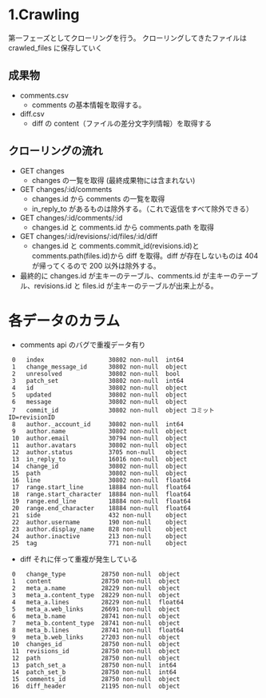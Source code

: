 <!-- @format -->

# 1.Crawling

第一フェーズとしてクローリングを行う。
クローリングしてきたファイルは crawled_files に保存していく

## 成果物

- comments.csv
  - comments の基本情報を取得する。
- diff.csv
  - diff の content（ファイルの差分文字列情報）を取得する

## クローリングの流れ

- GET changes
  - changes の一覧を取得 (最終成果物には含まれない)
- GET changes/:id/comments
  - changes.id から comments の一覧を取得
  - in_reply_to があるものは除外する。（これで返信をすべて除外できる）
- GET changes/:id/comments/:id
  - changes.id と comments.id から comments.path を取得
- GET changes/:id/revisions/:id/files/:id/diff
  - changes.id と comments.commit_id(revisions.id)と comments.path(files.id)から diff を取得。diff が存在しないものは 404 が帰ってくるので 200 以外は除外する。
- 最終的に changes.id が主キーのテーブル、comments.id が主キーのテーブル、revisions.id と files.id が主キーのテーブルが出来上がる。

# 各データのカラム

- comments api のバグで重複データ有り

```
 0   index                  30802 non-null  int64
 1   change_message_id      30802 non-null  object
 2   unresolved             30802 non-null  bool
 3   patch_set              30802 non-null  int64
 4   id                     30802 non-null  object
 5   updated                30802 non-null  object
 6   message                30802 non-null  object
 7   commit_id              30802 non-null  object コミットID=revisionID
 8   author._account_id     30802 non-null  int64
 9   author.name            30802 non-null  object
 10  author.email           30794 non-null  object
 11  author.avatars         30802 non-null  object
 12  author.status          3705 non-null   object
 13  in_reply_to            16016 non-null  object
 14  change_id              30802 non-null  object
 15  path                   30802 non-null  object
 16  line                   30802 non-null  float64
 17  range.start_line       18884 non-null  float64
 18  range.start_character  18884 non-null  float64
 19  range.end_line         18884 non-null  float64
 20  range.end_character    18884 non-null  float64
 21  side                   432 non-null    object
 22  author.username        190 non-null    object
 23  author.display_name    828 non-null    object
 24  author.inactive        213 non-null    object
 25  tag                    771 non-null    object
```

- diff それに伴って重複が発生している

```
 0   change_type          28750 non-null  object
 1   content              28750 non-null  object
 2   meta_a.name          28229 non-null  object
 3   meta_a.content_type  28229 non-null  object
 4   meta_a.lines         28229 non-null  float64
 5   meta_a.web_links     26691 non-null  object
 6   meta_b.name          28741 non-null  object
 7   meta_b.content_type  28741 non-null  object
 8   meta_b.lines         28741 non-null  float64
 9   meta_b.web_links     27203 non-null  object
 10  changes_id           28750 non-null  object
 11  revisions_id         28750 non-null  object
 12  path                 28750 non-null  object
 13  patch_set_a          28750 non-null  int64
 14  patch_set_b          28750 non-null  int64
 15  comments_id          28750 non-null  object
 16  diff_header          21195 non-null  object
```
